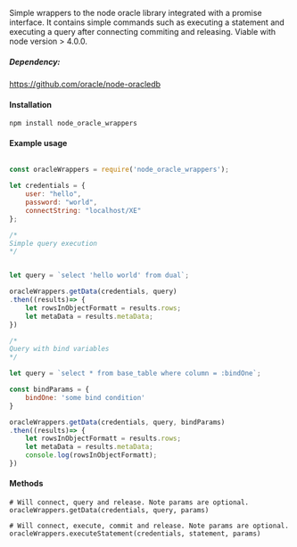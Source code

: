 Simple wrappers to the node oracle library integrated with a promise interface. It contains simple commands such as executing a statement and executing a query after connecting commiting and releasing. Viable with node version > 4.0.0.

##### Dependency:

https://github.com/oracle/node-oracledb

#### Installation

```
npm install node_oracle_wrappers
```

#### Example usage

```javascript

const oracleWrappers = require('node_oracle_wrappers');

let credentials = {
	user: "hello",
	password: "world",
	connectString: "localhost/XE"
};

/*
Simple query execution
*/


let query = `select 'hello world' from dual`;

oracleWrappers.getData(credentials, query)
.then((results)=> {
	let rowsInObjectFormatt = results.rows;
	let metaData = results.metaData;
})

/*
Query with bind variables
*/

let query = `select * from base_table where column = :bindOne`;

const bindParams = {
	bindOne: 'some bind condition'
}

oracleWrappers.getData(credentials, query, bindParams)
.then((results)=> {
	let rowsInObjectFormatt = results.rows;
	let metaData = results.metaData;
	console.log(rowsInObjectFormatt);
})

```
#### Methods

```
# Will connect, query and release. Note params are optional.
oracleWrappers.getData(credentials, query, params)

# Will connect, execute, commit and release. Note params are optional.
oracleWrappers.executeStatement(credentials, statement, params)
```